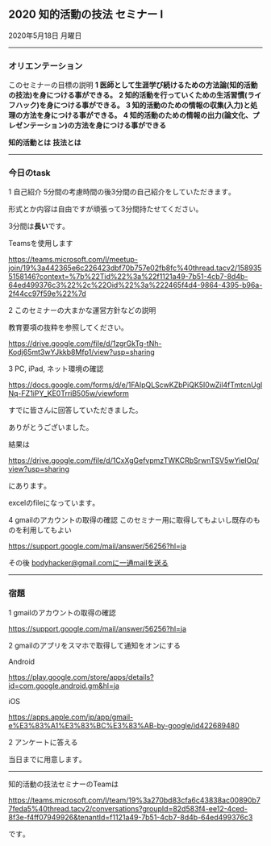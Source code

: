 ## 2020 知的活動の技法 セミナー I

2020年5月18日 月曜日

---

### オリエンテーション

このセミナーの目標の説明
**1 医師として生涯学び続けるための方法論(知的活動の技法)を身につける事ができる。**
**2 知的活動を行っていくための生活習慣(ライフハック)を身につける事ができる。**
**3 知的活動のための情報の収集(入力)と処理の方法を身につける事ができる。**
**4 知的活動のための情報の出力(論文化、プレゼンテーション)の方法を身につける事ができる**

**知的活動とは**
**技法とは**

---

### 今日のtask

1 自己紹介
5分間の考慮時間の後3分間の自己紹介をしていただきます｡

形式とか内容は自由ですが頑張って3分間持たせてください｡

3分間は**長い**です｡



Teamsを使用します

https://teams.microsoft.com/l/meetup-join/19%3a442365e6c226423dbf70b757e02fb8fc%40thread.tacv2/1589355158146?context=%7b%22Tid%22%3a%22f1121a49-7b51-4cb7-8d4b-64ed499376c3%22%2c%22Oid%22%3a%222465f4d4-9864-4395-b96a-2f44cc97f59e%22%7d



2  このセミナーの大まかな運営方針などの説明

教育要項の抜粋を参照してください｡

https://drive.google.com/file/d/1zgrGkTg-tNh-Kodj65mt3wYJkkb8Mfp1/view?usp=sharing



3 PC, iPad, ネット環境の確認

https://docs.google.com/forms/d/e/1FAIpQLScwKZbPiQK5I0wZil4fTmtcnUglNq-FZ1iPY_KE0TrriB505w/viewform

すでに皆さんに回答していただきました｡

ありがとうございました｡

結果は

https://drive.google.com/file/d/1CxXgGefvpmzTWKCRbSrwnTSV5wYieIOq/view?usp=sharing

にあります｡

excelのfileになっています｡



4 gmailのアカウントの取得の確認
    このセミナー用に取得してもよいし既存のものを利用してもよい

https://support.google.com/mail/answer/56256?hl=ja


その後 bodyhacker@gmail.comに一通mailを送る



---

### 宿題

1 gmailのアカウントの取得の確認

https://support.google.com/mail/answer/56256?hl=ja

2  gmailのアプリをスマホで取得して通知をオンにする

Android

https://play.google.com/store/apps/details?id=com.google.android.gm&hl=ja

iOS

https://apps.apple.com/jp/app/gmail-e%E3%83%A1%E3%83%BC%E3%83%AB-by-google/id422689480

2 アンケートに答える

当日までに用意します｡

---

知的活動の技法セミナーのTeamは

https://teams.microsoft.com/l/team/19%3a270bd83cfa6c43838ac00890b77feda5%40thread.tacv2/conversations?groupId=82d583f4-ee12-4ced-8f3e-f4ff07949926&tenantId=f1121a49-7b51-4cb7-8d4b-64ed499376c3

です｡



